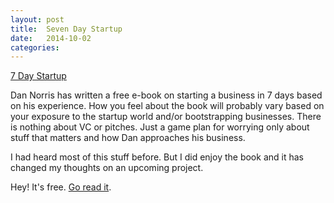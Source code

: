 ```yaml
---
layout: post
title:  Seven Day Startup
date:   2014-10-02
categories:
---
```


[7 Day Startup](http://wpcurve.com/the-7-day-startup/)

Dan Norris has written a free e-book on starting a business in 7 days based on his experience. How you feel about the book will probably vary based on your exposure to the startup world and/or bootstrapping businesses. There is nothing about VC or pitches. Just a game plan for worrying only about stuff that matters and how Dan approaches his business.

I had heard most of this stuff before. But I did enjoy the book and it has changed my thoughts on an upcoming project.

Hey! It's free. [Go read it](http://wpcurve.com/the-7-day-startup/).
